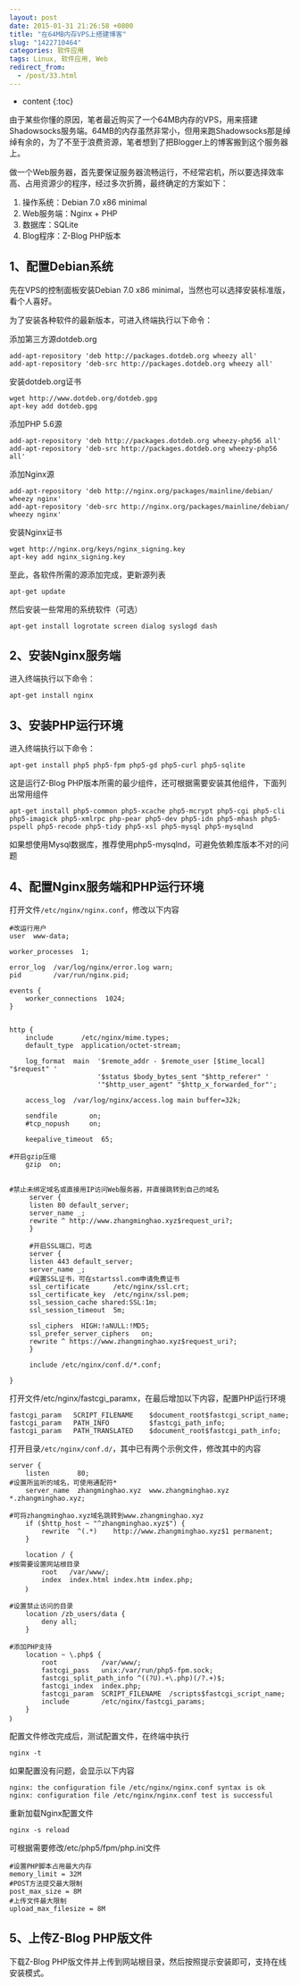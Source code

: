 ```yaml
---
layout: post
date: 2015-01-31 21:26:58 +0800
title: "在64MB内存VPS上搭建博客"
slug: "1422710464"
categories: 软件应用
tags: Linux, 软件应用, Web  
redirect_from:
  - /post/33.html
---
```

* content
{:toc}

由于某些你懂的原因，笔者最近购买了一个64MB内存的VPS，用来搭建Shadowsocks服务端。64MB的内存虽然非常小，但用来跑Shadowsocks那是绰绰有余的，为了不至于浪费资源，笔者想到了把Blogger上的博客搬到这个服务器上。
<!--more-->

做一个Web服务器，首先要保证服务器流畅运行，不经常宕机，所以要选择效率高、占用资源少的程序，经过多次折腾，最终确定的方案如下：

1. 操作系统：Debian 7.0 x86 minimal
2. Web服务端：Nginx + PHP
3. 数据库：SQLite
4. Blog程序：Z-Blog PHP版本

## 1、配置Debian系统

先在VPS的控制面板安装Debian 7.0 x86 minimal，当然也可以选择安装标准版，看个人喜好。

为了安装各种软件的最新版本，可进入终端执行以下命令：

添加第三方源dotdeb.org

```Shell
add-apt-repository 'deb http://packages.dotdeb.org wheezy all'
add-apt-repository 'deb-src http://packages.dotdeb.org wheezy all'
```

安装dotdeb.org证书

```Shell
wget http://www.dotdeb.org/dotdeb.gpg
apt-key add dotdeb.gpg
```

添加PHP 5.6源

```Shell
add-apt-repository 'deb http://packages.dotdeb.org wheezy-php56 all'
add-apt-repository 'deb-src http://packages.dotdeb.org wheezy-php56 all'
```

添加Nginx源

```Shell
add-apt-repository 'deb http://nginx.org/packages/mainline/debian/ wheezy nginx'
add-apt-repository 'deb-src http://nginx.org/packages/mainline/debian/ wheezy nginx'
```

安装Nginx证书

```Shell
wget http://nginx.org/keys/nginx_signing.key
apt-key add nginx_signing.key
```

至此，各软件所需的源添加完成，更新源列表

```Shell
apt-get update
```

然后安装一些常用的系统软件（可选）

```Shell
apt-get install logrotate screen dialog syslogd dash
```

## 2、安装Nginx服务端

进入终端执行以下命令：

```Shell
apt-get install nginx
```

## 3、安装PHP运行环境

进入终端执行以下命令：

```Shell
apt-get install php5 php5-fpm php5-gd php5-curl php5-sqlite
```

这是运行Z-Blog PHP版本所需的最少组件，还可根据需要安装其他组件，下面列出常用组件

```Shell
apt-get install php5-common php5-xcache php5-mcrypt php5-cgi php5-cli php5-imagick php5-xmlrpc php-pear php5-dev php5-idn php5-mhash php5-pspell php5-recode php5-tidy php5-xsl php5-mysql php5-mysqlnd
```

如果想使用Mysql数据库，推荐使用php5-mysqlnd，可避免依赖库版本不对的问题

## 4、配置Nginx服务端和PHP运行环境

打开文件`/etc/nginx/nginx.conf`，修改以下内容

```Shell
#改运行用户
user  www-data;

worker_processes  1;

error_log  /var/log/nginx/error.log warn;
pid        /var/run/nginx.pid;

events {
    worker_connections  1024;
}


http {
    include       /etc/nginx/mime.types;
    default_type  application/octet-stream;

    log_format  main  '$remote_addr - $remote_user [$time_local] "$request" '
                      '$status $body_bytes_sent "$http_referer" '
                      '"$http_user_agent" "$http_x_forwarded_for"';

    access_log  /var/log/nginx/access.log main buffer=32k;

    sendfile        on;
    #tcp_nopush     on;

    keepalive_timeout  65;

#开启gzip压缩
    gzip  on;


#禁止未绑定域名或直接用IP访问Web服务器，并直接跳转到自己的域名
     server {
     listen 80 default_server;
     server_name _;
     rewrite ^ http://www.zhangminghao.xyz$request_uri?;
     }

     #开启SSL端口，可选
     server {
     listen 443 default_server;
     server_name _;
     #设置SSL证书，可在startssl.com申请免费证书
     ssl_certificate      /etc/nginx/ssl.crt;
     ssl_certificate_key  /etc/nginx/ssl.pem;
     ssl_session_cache shared:SSL:1m;
     ssl_session_timeout  5m;

     ssl_ciphers  HIGH:!aNULL:!MD5;
     ssl_prefer_server_ciphers   on;
     rewrite ^ https://www.zhangminghao.xyz$request_uri?;
     }

     include /etc/nginx/conf.d/*.conf;

}
```

打开文件/etc/nginx/fastcgi_paramx，在最后增加以下内容，配置PHP运行环境

```Shell
fastcgi_param   SCRIPT_FILENAME    $document_root$fastcgi_script_name;
fastcgi_param   PATH_INFO          $fastcgi_path_info;
fastcgi_param   PATH_TRANSLATED    $document_root$fastcgi_path_info;
```

打开目录`/etc/nginx/conf.d/`，其中已有两个示例文件，修改其中的内容

```Shell
server {
    listen       80;
#设置所监听的域名，可使用通配符*
    server_name  zhangminghao.xyz  www.zhangminghao.xyz *.zhangminghao.xyz;

#可将zhangminghao.xyz域名跳转到www.zhangminghao.xyz
    if ($http_host ~ "^zhangminghao.xyz$") {
        rewrite  ^(.*)    http://www.zhangminghao.xyz$1 permanent;
    }
    
    location / {
#按需要设置网站根目录
        root   /var/www/;
        index  index.html index.htm index.php;
    ｝
    
#设置禁止访问的目录
    location /zb_users/data {
        deny all;
    }
    
#添加PHP支持
    location ~ \.php$ {
        root           /var/www/;
        fastcgi_pass   unix:/var/run/php5-fpm.sock;
        fastcgi_split_path_info ^((?U).+\.php)(/?.+)$;
        fastcgi_index  index.php;
        fastcgi_param  SCRIPT_FILENAME  /scripts$fastcgi_script_name;
        include        /etc/nginx/fastcgi_params;
    }
｝
```

 配置文件修改完成后，测试配置文件，在终端中执行

```Shell
nginx -t
```

如果配置没有问题，会显示以下内容

```Shell
nginx: the configuration file /etc/nginx/nginx.conf syntax is ok
nginx: configuration file /etc/nginx/nginx.conf test is successful
```

重新加载Nginx配置文件

```Shell
nginx -s reload
```

可根据需要修改/etc/php5/fpm/php.ini文件

```Shell
#设置PHP脚本占用最大内存
memory_limit = 32M
#POST方法提交最大限制
post_max_size = 8M
#上传文件最大限制
upload_max_filesize = 8M
```

## 5、上传Z-Blog PHP版文件

下载Z-Blog PHP版文件并上传到网站根目录，然后按照提示安装即可，支持在线安装模式。
